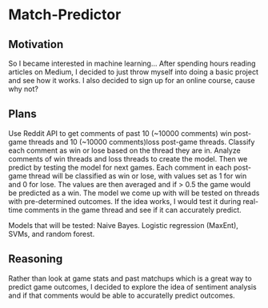 # Match-Predictor

## Motivation
So I became interested in machine learning... After spending hours reading articles on Medium, I decided to just throw myself into doing a basic project and see how it works. I also decided to sign up for an online course, cause why not?

## Plans
Use Reddit API to get comments of past 10 (~10000 comments) win post-game threads and 10 (~10000 comments)loss post-game threads. Classify each comment as win or lose based on the thread they are in. Analyze comments of win threads and loss threads to create the model. Then we predict by testing the model for next games. Each comment in each post-game thread will be classified as win or lose, with values set as 1 for win and 0 for lose. The values are then averaged and if > 0.5 the game would be predicted as a win. The model we come up with will be tested on threads with pre-determined outcomes. If the idea works, I would test it during real-time comments in the game thread and see if it can accurately predict.

Models that will be tested:
Naive Bayes. Logistic regression (MaxEnt), SVMs, and random forest.

## Reasoning
Rather than look at game stats and past matchups which is a great way to predict game outcomes, I decided to explore the idea of sentiment analysis and if that comments would be able to accuratelly predict outcomes.
